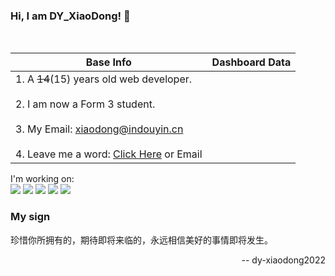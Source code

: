 <h3> Hi, I am DY_XiaoDong! 👋 </h3> <br/>

| Base Info                                                                                                                                                                                                                                   | Dashboard Data                                                                                                                                                                                                                                                                                                      |
|---------------------------------------------------------------------------------------------------------------------------------------------------------------------------------------------------------------------------------------------|---------------------------------------------------------------------------------------------------------------------------------------------------------------------------------------------------------------------------------------------------------------------------------------------------------------------|
| 1. A ~~14~~\(15\) years old web developer.<br/><br/>2. I am now a Form 3 student.<br/><br/>3. My Email: xiaodong@indouyin.cn<br/><br/>4. Leave me a word: [Click Here](https://github.com/dy-xiaodong2022/dy-xiaodong2022/issues/) or Email | <img align="center" src="https://github-readme-stats.vercel.app/api?username=dy-xiaodong2022&show_icons=true&theme=buefy&hide_border=true" alt="" /> <img align="center" src="https://github-readme-stats.vercel.app/api/top-langs/?username=dy-xiaodong2022&layout=compact&theme=buefy&hide_border=true" alt="" /> |

I'm working on:<br />
![](https://img.shields.io/badge/-Vue-brightgreen)  ![](https://img.shields.io/badge/-JavaScript-red) ![](https://img.shields.io/badge/-TypeScript-blue) ![](https://img.shields.io/badge/-Nodejs-yellow) ![](https://img.shields.io/badge/-C%23-gray)

### My sign

珍惜你所拥有的，期待即将来临的，永远相信美好的事情即将发生。

<div align="right">-- dy-xiaodong2022</div>